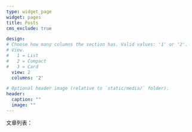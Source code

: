 ```yaml
---
type: widget_page
widget: pages
title: Posts
cms_exclude: true

design:
# Choose how many columns the section has. Valid values: '1' or '2'.
# View.
#   1 = List
#   2 = Compact
#   3 = Card
  view: 2
  columns: '2'

# Optional header image (relative to `static/media/` folder).
header:
  caption: ""
  image: ""
---
```


文章列表：
